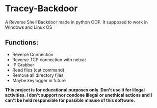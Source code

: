 # Tracey-Backdoor
A Reverse Shell Backdoor made in python OOP.
It supposed to work in Windows and Linux OS

## Functions:
* Reverse Connection
* Reverse TCP connection with netcat
* IP Grabber
* Read files (cat command)
* Remove all directory files
* Maybe keylogger in future





**This project is for educational purposes only. Don't use it for illegal activities. I don't support nor condone illegal or unethical actions and I can't be held responsible for possible misuse of this software.**
